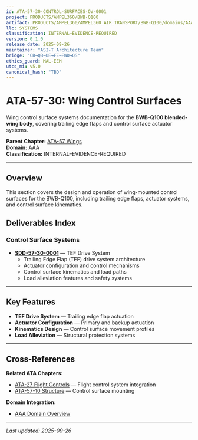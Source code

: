```yaml
---
id: ATA-57-30-CONTROL-SURFACES-OV-0001
project: PRODUCTS/AMPEL360/BWB-Q100
artifact: PRODUCTS/AMPEL360/AMPEL360_AIR_TRANSPORT/BWB-Q100/domains/AAA/ata/57/57-30_Control_Surfaces/README.md
llc: SYSTEMS
classification: INTERNAL–EVIDENCE-REQUIRED
version: 0.1.0
release_date: 2025-09-26
maintainer: "ASI-T Architecture Team"
bridge: "CB→QB→UE→FE→FWD→QS"
ethics_guard: MAL-EEM
utcs_mi: v5.0
canonical_hash: "TBD"
---
```


# ATA-57-30: Wing Control Surfaces

Wing control surface systems documentation for the **BWB-Q100 blended-wing body**, covering trailing edge flaps and control surface actuator systems.

**Parent Chapter:** [ATA-57 Wings](../README.md)  
**Domain:** [AAA](../../../README.md)  
**Classification:** INTERNAL–EVIDENCE-REQUIRED

---

## Overview

This section covers the design and operation of wing-mounted control surfaces for the BWB-Q100, including trailing edge flaps, actuator systems, and control surface kinematics.

## Deliverables Index

### Control Surface Systems

- **[SDD-57-30-0001](./SDD-57-30-0001_TEF_DriveSystem.md)** — TEF Drive System
  - Trailing Edge Flap (TEF) drive system architecture
  - Actuator configuration and control mechanisms
  - Control surface kinematics and load paths
  - Load alleviation features and safety systems

---

## Key Features

- **TEF Drive System** — Trailing edge flap actuation
- **Actuator Configuration** — Primary and backup actuation
- **Kinematics Design** — Control surface movement profiles
- **Load Alleviation** — Structural protection systems

---

## Cross-References

**Related ATA Chapters:**
- [ATA-27 Flight Controls](../../27/README.md) — Flight control system integration
- [ATA-57-10 Structure](../57-10_Structure/README.md) — Control surface mounting

**Domain Integration:**
- [AAA Domain Overview](../../../README.md)

---

*Last updated: 2025-09-26*